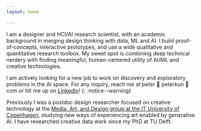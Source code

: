 ```yaml
---
layout: home

---
```


<!-- # Hello! 👋 -->
I am a designer and HCI/AI research scientist, with an academic background in merging design thinking with data, ML and AI. I build proof-of-concepts, interactive prototypes, and use a wide qualitative and quantitative research toolbox. My sweet spot is combining deep technical nerdery with finding meaningful, human-centered utility of AI/ML and creative technologies.

I am actively looking for a new job to work on discovery and exploratory problems in the AI space. For any inquiry, reach me at peter 🦀 peterkun 🦀 com or hit me up on [Linkedin](https://www.linkedin.com/in/peterkun/)!
{: .notice--warning}

Previously I was a postdoc design researcher focused on creative technology at the [Media, Art, and Design group at the IT University of Copenhagen](https://mad.itu.dk), studying new ways of experiencing art enabled by generative AI. I have researched creative data work since my PhD at TU Delft.
